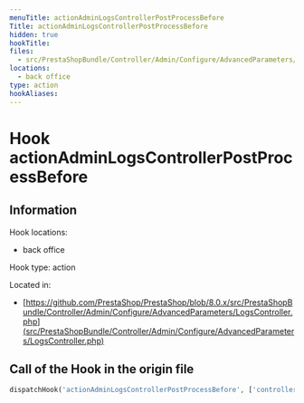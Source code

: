 ```yaml
---
menuTitle: actionAdminLogsControllerPostProcessBefore
Title: actionAdminLogsControllerPostProcessBefore
hidden: true
hookTitle: 
files:
  - src/PrestaShopBundle/Controller/Admin/Configure/AdvancedParameters/LogsController.php
locations:
  - back office
type: action
hookAliases:
---
```


# Hook actionAdminLogsControllerPostProcessBefore

## Information

Hook locations: 
  - back office

Hook type: action

Located in: 
  - [https://github.com/PrestaShop/PrestaShop/blob/8.0.x/src/PrestaShopBundle/Controller/Admin/Configure/AdvancedParameters/LogsController.php](src/PrestaShopBundle/Controller/Admin/Configure/AdvancedParameters/LogsController.php)

## Call of the Hook in the origin file

```php
dispatchHook('actionAdminLogsControllerPostProcessBefore', ['controller' => $this])
```